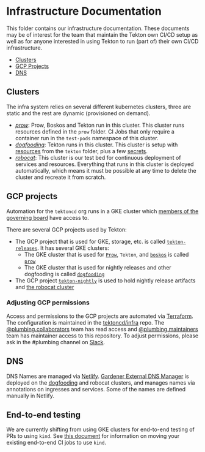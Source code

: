 # Infrastructure Documentation

This folder contains our infrastructure documentation. These documents may be
of interest for the team that maintain the Tekton own CI/CD setup as well as
for anyone interested in using Tekton to run (part of) their own CI/CD
infrastructure.

- [Clusters](#clusters)
- [GCP Projects](#gcp-projects)
- [DNS](#dns)

## Clusters

The infra system relies on several different kubernetes clusters, three are
static and the rest are dynamic (provisioned on demand).

- [*prow*](prow.md): Prow, Boskos and Tekton run in this cluster.
  This cluster runs resources defined in the `prow` folder. CI Jobs that only
  require a container run in the `test-pods` namespace of this cluster.
- [*dogfooding*](dogfooding.md): Tekton runs in this cluster. This cluster is
  setup with [resources](../tekton/README.md#resources-for-cicd) from the
  `tekton` folder, plus a few [secrets](./dogfooding.md#secrets).
- [*robocat*](robocat.md): This cluster is our test bed for continuous
  deployment of services and resources. Everything that runs in this cluster is
  deployed automatically, which means it must be possible at any time to delete
  the cluster and recreate it from scratch.

## GCP projects

Automation for the `tektoncd` org runs in a GKE cluster which
[members of the governing board](https://github.com/tektoncd/community/blob/main/governance.md#permissions-and-access)
have access to.

There are several GCP projects used by Tekton:

- The GCP project that is used for GKE, storage, etc. is called
  [`tekton-releases`](http://console.cloud.google.com/home/dashboard?project=tekton-releases). It has several GKE clusters:
  - The GKE cluster that is used for [`Prow`](prow/README.md), `Tekton`, and [`boskos`](boskos/README.md) is called
    [`prow`](https://console.cloud.google.com/kubernetes/clusters/details/us-central1-a/prow?project=tekton-releases)
  - The GKE cluster that is used for nightly releases and other dogfooding is called
    [`dogfooding`](https://console.cloud.google.com/kubernetes/clusters/details/us-central1-a/dogfooding?project=tekton-releases)
- The GCP project
  [`tekton-nightly`](http://console.cloud.google.com/home/dashboard?project=tekton-nightly)
  is used to hold nightly release artifacts and [the robocat cluster](#the-robocat-cluster)

### Adjusting GCP permissions
Access and permissions to the GCP projects are automated via [Terraform](https://www.terraform.io/). The configuration is maintained in the [tektoncd/infra](tektoncd/infra) repo. The [@plumbing.collaborators](https://github.com/orgs/tektoncd/teams/plumbing-collaborators) team has read access and [@plumbing.maintainers](https://github.com/orgs/tektoncd/teams/plumbing-maintainers) team has maintainer access to this repository. To adjust permissions, please ask in the #plumbing channel on [Slack](https://github.com/tektoncd/community/blob/main/contact.md#slack). 

## DNS

DNS Names are managed via [Netlify](https://www.netlify.com/).
[Gardener External DNS Manager](https://github.com/gardener/external-dns-management) is deployed on the [dogfooding](./dogfooding.md#dns-names) and robocat clusters, and manages names
via annotations on ingresses and services. Some of the names are defined manually in Netlify.

## End-to-end testing

We are currently shifting from using GKE clusters for end-to-end testing of PRs to using 
`kind`. See [this document](./kind-e2e.md) for information on moving your existing 
end-to-end CI jobs to use `kind`.
